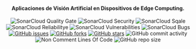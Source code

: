 <h4 align="center">Aplicaciones de Visión Artificial en Dispositivos de Edge Computing.</h4>
<div align="center">
  <img alt="SonarCloud Quality Gate" src="https://sonarcloud.io/api/project_badges/measure?project=mtc1003_TF_Keras_TFG&metric=alert_status">
  <img alt="SonarCloud Security" src="https://sonarcloud.io/api/project_badges/measure?project=mtc1003_TF_Keras_TFG&metric=security_rating">
  <img alt="SonarCloud Sqale" src="https://sonarcloud.io/api/project_badges/measure?project=mtc1003_TF_Keras_TFG&metric=sqale_rating">
  <img alt="SonarCloud Reliabilitye" src="https://sonarcloud.io/api/project_badges/measure?project=mtc1003_TF_Keras_TFG&metric=reliability_rating">
  <img alt="SonarCloud Vulnerabilities" src="https://sonarcloud.io/api/project_badges/measure?project=mtc1003_TF_Keras_TFG&metric=vulnerabilities">
  <img alt="SonarCloud Bugs" src="https://sonarcloud.io/api/project_badges/measure?project=mtc1003_TF_Keras_TFG&metric=bugs">
  <br>
  <a href="https://github.com/mtc1003/TF_Keras_TFG/issues"><img alt="GitHub issues" src="https://img.shields.io/github/issues/mtc1003/TF_Keras_TFG"></a>
  <a href="https://github.com/mtc1003/TF_Keras_TFG/network/members"><img alt="GitHub forks" src="https://img.shields.io/github/forks/mtc1003/TF_Keras_TFG"></a>
  <a href="https://github.com/mtc1003/TF_Keras_TFG/stargazers"><img alt="GitHub stars" src="https://img.shields.io/github/stars/mtc1003/TF_Keras_TFG"></a>
  <img alt="GitHub commit activity" src="https://img.shields.io/github/commit-activity/m/mtc1003/TF_Keras_TFG">
  <!-- <a href="https://github.com/mtc1003/TF_Keras_TFG/blob/main/LICENSE"><img alt="GitHub license" src="https://img.shields.io/github/license/mtc1003/TF_Keras_TFG"></a> -->
  <br/>
  <img alt="Non Comment Lines Of Code" src="https://sonarcloud.io/api/project_badges/measure?project=mtc1003_TF_Keras_TFG&metric=ncloc">
  <img alt="GitHub repo size" src="https://img.shields.io/github/repo-size/mtc1003/TF_Keras_TFG?color=purple&logo=github">
</div>

